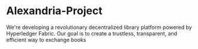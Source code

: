 # Alexandria-Project

We're developing a revolutionary decentralized library platform powered by Hyperledger Fabric. Our goal is to create a trustless, transparent, and efficient way to exchange books
